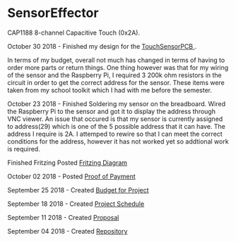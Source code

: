 # SensorEffector
CAP1188 8-channel Capacitive Touch (0x2A).

October 30 2018 -
Finished my design for the <a href = "https://github.com/JuanRodriguez19/SensorEffector/blob/master/Documentation/TouchSensor_pcb.png">TouchSensorPCB </a>.

In terms of my budget, overall not much has changed in terms of having to order more parts or return things. One thing however was that for my wiring of the sensor and the Raspberry Pi, I required 3 200k ohm resistors in the circuit in order to get the correct address for the sensor. These items were taken from my school toolkit which I had with me before the semester.



October 23 2018 -
Finished Soldering my sensor on the breadboard.
Wired the Raspberry Pi to the sensor and got it to display the address through VNC viewer.
An issue that occured is that my sensor is currently assigned to address(29) which is one of the 5 possible address that it can have. The address I require is 2A.
I attemped to rewire so that I can meet the correct conditions for the address, however it has not worked yet so addtional work is required.

Finished Fritzing
Posted <a href = "https://github.com/JuanRodriguez19/SensorEffector/blob/master/Documentation/fritzing.pdf"> Fritzing Diagram </a>



October 02 2018 -
Posted <a href = "https://github.com/JuanRodriguez19/SensorEffector/blob/master/Documentation/Proof%20of%20Payment.pdf">Proof of Payment </a>


September 25 2018 -
Created <a href = "https://github.com/JuanRodriguez19/SensorEffector/blob/master/Documentation/PowerSwitchBudget.pdf">Budget for Project </a>


September 18 2018 -
Created <a href = "https://github.com/JuanRodriguez19/SensorEffector/blob/master/Documentation/Power%20Switch%20Project%20Schedule.pdf ">Project Schedule </a>


September 11 2018 -
Created <a href = "https://github.com/JuanRodriguez19/SensorEffector/blob/master/Documentation/Proposal.pdf ">Proposal </a>


September 04 2018 - 
Created <a href = "https://github.com/JuanRodriguez19/SensorEffector.git ">Repository </a> 
